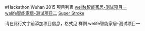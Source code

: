 #Hackathon Wuhan 2015 项目列表
[welife智能家居-测试项目一](https://github.com/binhe22/HackWuhan2015)  
[welife智能家居-测试项目二](https://github.com/binhe22/HackWuhan2015)
[Super Stroke](https://github.com/gongmingqm10/SuperStroke.git)

请在此行文字前添加项目信息，格式见 样例 welife智能家居-测试项目一 
